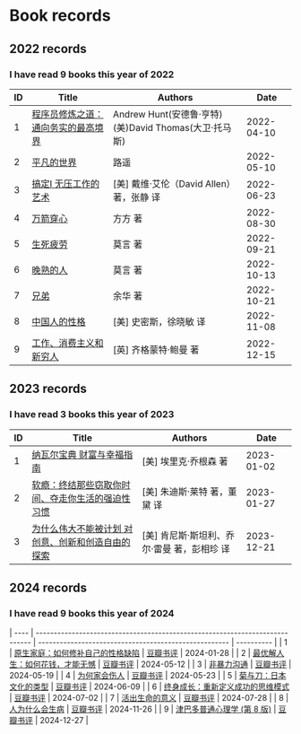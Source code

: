 # Book records

## 2022 records

### I have read 9 books this year of 2022

| ID | Title                                                                   | Authors                                                 | Date       |
| ---| ----------------------------------------------------------------------- | ------------------------------------------------------- | ---------- |
| 1  | [程序员修炼之道：通向务实的最高境界](https://item.jd.com/12828404.html) | Andrew Hunt(安德鲁·亨特) (美)David Thomas(大卫·托马斯)  | 2022-04-10 |
| 2  | [平凡的世界](https://item.jd.com/13631400.html)                         | 路遥                                                    | 2022-05-10 |
| 3  | [搞定Ⅰ 无压工作的艺术](https://item.jd.com/11916193.html)              | [美] 戴维·艾伦（David Allen）著，张静 译               | 2022-06-23 |
| 4  | [万箭穿心](https://item.jd.com/10048922824730.html)                     | 方方 著                                                 | 2022-08-30 |
| 5  | [生死疲劳](https://item.jd.com/10042691540565.html)                     | 莫言 著                                                 | 2022-09-21 |
| 6  | [晚熟的人](https://item.jd.com/72069132883.html)                        | 莫言 著                                                 | 2022-10-13 |
| 7  | [兄弟](https://item.jd.com/10029061036681.html)                         | 余华 著                                                 | 2022-10-21 |
| 8  | [中国人的性格](https://item.jd.com/10056076730535.html)                 | [美] 史密斯，徐晓敏 译                                  | 2022-11-08 |
| 9  | [工作、消费主义和新穷人](https://item.jd.com/10037392343596.html)       | [英] 齐格蒙特·鲍曼 著                                   | 2022-12-15 |

## 2023 records

### I have read 3 books this year of 2023

| ID | Title                                                                                  | Authors                                     | Date       |
| ---| -------------------------------------------------------------------------------------- | ------------------------------------------- | ---------- |
| 1  | [纳瓦尔宝典 财富与幸福指南](https://item.jd.com/10050411265267.html)                   | [美] 埃里克·乔根森 著                       | 2023-01-02 |
| 2  | [软瘾：终结那些窃取你时间、夺走你生活的强迫性习惯](https://item.jd.com/13228389.html)  | [美] 朱迪斯·莱特 著，董黛 译                | 2023-01-27 |
| 3  | [为什么伟大不能被计划 对创意、创新和创造自由的探索](https://item.jd.com/13711981.html) | [美] 肯尼斯·斯坦利、乔尔·雷曼 著，彭相珍 译 | 2023-12-21 |

## 2024 records

### I have read 9 books this year of 2024

| ---- | ---------------------------------------------------------------------------- | ----------------------------------------------------- | ---------- |
| 1    | [原生家庭：如何修补自己的性格缺陷](https://item.jd.com/10067626211296.html)  | [豆瓣书评](https://book.douban.com/subject/30199434/) | 2024-01-28 |
| 2    | [最优解人生：如何花钱，才能无憾](https://item.jd.com/13829434.html)          | [豆瓣书评](https://book.douban.com/subject/36242339/) | 2024-05-12 |
| 3    | [非暴力沟通](https://item.jd.com/14188074632.html)                           | [豆瓣书评](https://book.douban.com/subject/3533221/)  | 2024-05-19 |
| 4    | [为何家会伤人](https://item.jd.com/10095469765488.html)                      | [豆瓣书评](https://book.douban.com/subject/30359352/) | 2024-05-23 |
| 5    | [菊与刀：日本文化的类型](https://item.jd.com/12376304.html)                  | [豆瓣书评](https://book.douban.com/subject/1022238/)  | 2024-06-09 |
| 6    | [终身成长：重新定义成功的思维模式](https://item.jd.com/12198327.html)        | [豆瓣书评](https://book.douban.com/subject/27154533/) | 2024-07-02 |
| 7    | [活出生命的意义](https://item.jd.com/10039930252193.html)                    | [豆瓣书评](https://book.douban.com/subject/5330333/)  | 2024-07-28 |
| 8    | [人为什么会生病](https://item.jd.com/13717458.html)                          | [豆瓣书评](https://book.douban.com/subject/35858210/) | 2024-11-26 |
| 9    | [津巴多普通心理学 (第 8 版)](https://item.jd.com/13752206.html)              | [豆瓣书评](https://book.douban.com/subject/35897952/) | 2024-12-27 |
